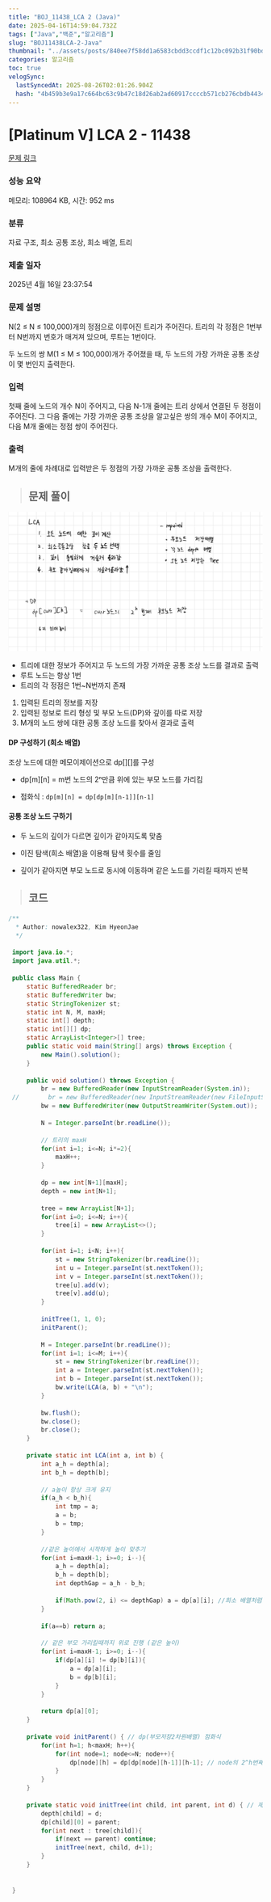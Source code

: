 ```yaml
---
title: "BOJ_11438_LCA 2 (Java)"
date: 2025-04-16T14:59:04.732Z
tags: ["Java","백준","알고리즘"]
slug: "BOJ11438LCA-2-Java"
thumbnail: "../assets/posts/840ee7f58dd1a6583cbdd3ccdf1c12bc092b31f90bdb6923e70cf44d462365ed.png"
categories: 알고리즘
toc: true
velogSync:
  lastSyncedAt: 2025-08-26T02:01:26.904Z
  hash: "4b459b3e9a17c664bc63c9b47c18d26ab2ad60917ccccb571cb276cbdb4434f3"
---
```


# [Platinum V] LCA 2 - 11438 
 
 [문제 링크](https://www.acmicpc.net/problem/11438) 
 
 ### 성능 요약
 
 메모리: 108964 KB, 시간: 952 ms
 
 ### 분류
 
 자료 구조, 최소 공통 조상, 희소 배열, 트리
 
 ### 제출 일자
 
 2025년 4월 16일 23:37:54
 
 ### 문제 설명
 
 <p>N(2 ≤ N ≤ 100,000)개의 정점으로 이루어진 트리가 주어진다. 트리의 각 정점은 1번부터 N번까지 번호가 매겨져 있으며, 루트는 1번이다.</p>
 
 <p>두 노드의 쌍 M(1 ≤ M ≤ 100,000)개가 주어졌을 때, 두 노드의 가장 가까운 공통 조상이 몇 번인지 출력한다.</p>


 ### 입력 
 
  <p>첫째 줄에 노드의 개수 N이 주어지고, 다음 N-1개 줄에는 트리 상에서 연결된 두 정점이 주어진다. 그 다음 줄에는 가장 가까운 공통 조상을 알고싶은 쌍의 개수 M이 주어지고, 다음 M개 줄에는 정점 쌍이 주어진다.</p>


 ### 출력 
 
  <p>M개의 줄에 차례대로 입력받은 두 정점의 가장 가까운 공통 조상을 출력한다.</p>
  

 > ## 문제 풀이
 
 ![](/assets/posts/840ee7f58dd1a6583cbdd3ccdf1c12bc092b31f90bdb6923e70cf44d462365ed.png)

- 트리에 대한 정보가 주어지고 두 노드의 가장 가까운 공통 조상 노드를 결과로 출력
- 루트 노드는 항상 1번
- 트리의 각 정점은 1번~N번까지 존재

1. 입력된 트리의 정보를 저장
2. 입력된 정보로 트리 형성 및 부모 노드(DP)와 깊이를 따로 저장
3. M개의 노드 쌍에 대한 공통 조상 노드를 찾아서 결과로 출력

#### DP 구성하기 (희소 배열)
조상 노드에 대한 메모이제이션으로 dp[][]를 구성

- dp[m][n] = m번 노드의 2ⁿ만큼 위에 있는 부모 노드를 가리킴

- 점화식 : `dp[m][n] = dp[dp[m][n-1]][n-1]`

#### 공통 조상 노드 구하기

- 두 노드의 깊이가 다르면 깊이가 같아지도록 맞춤

- 이진 탐색(희소 배열)을 이용해 탐색 횟수를 줄임

- 깊이가 같아지면 부모 노드로 동시에 이동하며 같은 노드를 가리킬 때까지 반복

> ## 코드

```java
/**
  * Author: nowalex322, Kim HyeonJae
  */
 
 import java.io.*;
 import java.util.*;
 
 public class Main {
     static BufferedReader br;
     static BufferedWriter bw;
     static StringTokenizer st;
     static int N, M, maxH;
     static int[] depth;
     static int[][] dp;
     static ArrayList<Integer>[] tree;
     public static void main(String[] args) throws Exception {
         new Main().solution();
     }
 
     public void solution() throws Exception {
         br = new BufferedReader(new InputStreamReader(System.in));
 //        br = new BufferedReader(new InputStreamReader(new FileInputStream("src/main/java/BOJ_11438_LCA2/input.txt")));
         bw = new BufferedWriter(new OutputStreamWriter(System.out));
 
         N = Integer.parseInt(br.readLine());
 
         // 트리의 maxH
         for(int i=1; i<=N; i*=2){
             maxH++;
         }
 
         dp = new int[N+1][maxH];
         depth = new int[N+1];
 
         tree = new ArrayList[N+1];
         for(int i=0; i<=N; i++){
             tree[i] = new ArrayList<>();
         }
 
         for(int i=1; i<N; i++){
             st = new StringTokenizer(br.readLine());
             int u = Integer.parseInt(st.nextToken());
             int v = Integer.parseInt(st.nextToken());
             tree[u].add(v);
             tree[v].add(u);
         }
 
         initTree(1, 1, 0);
         initParent();
 
         M = Integer.parseInt(br.readLine());
         for(int i=1; i<=M; i++){
             st = new StringTokenizer(br.readLine());
             int a = Integer.parseInt(st.nextToken());
             int b = Integer.parseInt(st.nextToken());
             bw.write(LCA(a, b) + "\n");
         }
 
         bw.flush();
         bw.close();
         br.close();
     }
 
     private static int LCA(int a, int b) {
         int a_h = depth[a];
         int b_h = depth[b];
 
         // a높이 항상 크게 유지
         if(a_h < b_h){
             int tmp = a;
             a = b;
             b = tmp;
         }
 
         //같은 높이에서 시작하게 높이 맞추기
         for(int i=maxH-1; i>=0; i--){
             a_h = depth[a];
             b_h = depth[b];
             int depthGap = a_h - b_h;
 
             if(Math.pow(2, i) <= depthGap) a = dp[a][i]; //희소 배열처럼 점프
         }
 
         if(a==b) return a;
 
         // 같은 부모 가리킬때까지 위로 진행 (같은 높이)
         for(int i=maxH-1; i>=0; i--){
             if(dp[a][i] != dp[b][i]){
                 a = dp[a][i];
                 b = dp[b][i];
             }
         }
 
         return dp[a][0];
     }
 
     private void initParent() { // dp(부모저장2차원배열) 점화식
         for(int h=1; h<maxH; h++){
             for(int node=1; node<=N; node++){
                 dp[node][h] = dp[dp[node][h-1]][h-1]; // node의 2^h번째 부모 = (node의 부모)의 2^(h-1)번째 부모
             }
         }
     }
 
     private static void initTree(int child, int parent, int d) { // 재귀적으로 아래로 내려가며 트리 형태 만들기
         depth[child] = d;
         dp[child][0] = parent;
         for(int next : tree[child]){
             if(next == parent) continue;
             initTree(next, child, d+1);
         }
     }
 
 
 }
```
